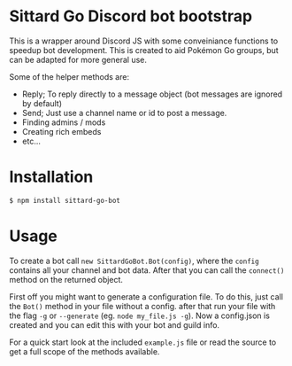 # Sittard Go Discord bot bootstrap
This is a wrapper around Discord JS with some
conveiniance functions to speedup bot development.
This is created to aid Pokémon Go groups, but can
be adapted for more general use.

Some of the helper methods are:
  - Reply; To reply directly to a message object (bot messages are ignored by default)
  - Send; Just use a channel name or id to post a message.
  - Finding admins / mods
  - Creating rich embeds
  - etc...

# Installation

```bash
$ npm install sittard-go-bot
```

# Usage
To create a bot call `new SittardGoBot.Bot(config)`, where the
`config` contains all your channel and bot data. After that
you can call the `connect()` method on the returned object.

First off you might want to generate a configuration file.
To do this, just call the `Bot()` method in your file without a config.
after that run your file with the flag `-g` or `--generate` (eg. `node my_file.js -g`).
Now a config.json is created and you can edit this with your bot and guild info.

For a quick start look at the included `example.js` file or read the source to
get a full scope of the methods available.